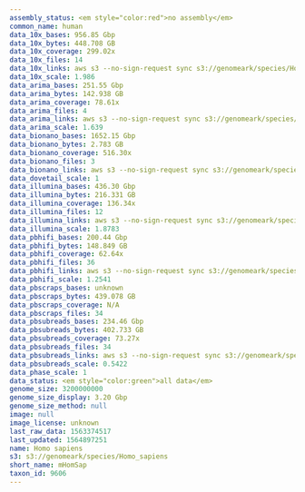 ```yaml
---
assembly_status: <em style="color:red">no assembly</em>
common_name: human
data_10x_bases: 956.85 Gbp
data_10x_bytes: 448.708 GB
data_10x_coverage: 299.02x
data_10x_files: 14
data_10x_links: aws s3 --no-sign-request sync s3://genomeark/species/Homo_sapiens/mHomSap2/genomic_data/10x/ .<br>aws s3 --no-sign-request sync s3://genomeark/species/Homo_sapiens/mHomSap1/genomic_data/10x/ .<br>aws s3 --no-sign-request sync s3://genomeark/species/Homo_sapiens/mHomSap3/genomic_data/10x/ .<br>
data_10x_scale: 1.986
data_arima_bases: 251.55 Gbp
data_arima_bytes: 142.938 GB
data_arima_coverage: 78.61x
data_arima_files: 4
data_arima_links: aws s3 --no-sign-request sync s3://genomeark/species/Homo_sapiens/mHomSap3/genomic_data/arima/ .<br>
data_arima_scale: 1.639
data_bionano_bases: 1652.15 Gbp
data_bionano_bytes: 2.783 GB
data_bionano_coverage: 516.30x
data_bionano_files: 3
data_bionano_links: aws s3 --no-sign-request sync s3://genomeark/species/Homo_sapiens/mHomSap2/genomic_data/bionano/ .<br>aws s3 --no-sign-request sync s3://genomeark/species/Homo_sapiens/mHomSap1/genomic_data/bionano/ .<br>aws s3 --no-sign-request sync s3://genomeark/species/Homo_sapiens/mHomSap3/genomic_data/bionano/ .<br>
data_dovetail_scale: 1
data_illumina_bases: 436.30 Gbp
data_illumina_bytes: 216.331 GB
data_illumina_coverage: 136.34x
data_illumina_files: 12
data_illumina_links: aws s3 --no-sign-request sync s3://genomeark/species/Homo_sapiens/mHomSap1/genomic_data/illumina/ .<br>aws s3 --no-sign-request sync s3://genomeark/species/Homo_sapiens/mHomSap2/genomic_data/illumina/ .<br>
data_illumina_scale: 1.8783
data_pbhifi_bases: 200.44 Gbp
data_pbhifi_bytes: 148.849 GB
data_pbhifi_coverage: 62.64x
data_pbhifi_files: 36
data_pbhifi_links: aws s3 --no-sign-request sync s3://genomeark/species/Homo_sapiens/mHomSap2/genomic_data/pacbio/ . --exclude "*scraps.bam*" --exclude "*subreads.bam*"<br>aws s3 --no-sign-request sync s3://genomeark/species/Homo_sapiens/mHomSap1/genomic_data/pacbio/ . --exclude "*scraps.bam*" --exclude "*subreads.bam*"<br>aws s3 --no-sign-request sync s3://genomeark/species/Homo_sapiens/mHomSap3/genomic_data/pacbio/ . --exclude "*scraps.bam*" --exclude "*subreads.bam*"<br>
data_pbhifi_scale: 1.2541
data_pbscraps_bases: unknown
data_pbscraps_bytes: 439.078 GB
data_pbscraps_coverage: N/A
data_pbscraps_files: 34
data_pbsubreads_bases: 234.46 Gbp
data_pbsubreads_bytes: 402.733 GB
data_pbsubreads_coverage: 73.27x
data_pbsubreads_files: 34
data_pbsubreads_links: aws s3 --no-sign-request sync s3://genomeark/species/Homo_sapiens/mHomSap3/genomic_data/pacbio/ . --exclude "*scraps.bam* --exclude "*ccs.bam*"<br>
data_pbsubreads_scale: 0.5422
data_phase_scale: 1
data_status: <em style="color:green">all data</em>
genome_size: 3200000000
genome_size_display: 3.20 Gbp
genome_size_method: null
image: null
image_license: unknown
last_raw_data: 1563374517
last_updated: 1564897251
name: Homo sapiens
s3: s3://genomeark/species/Homo_sapiens
short_name: mHomSap
taxon_id: 9606
---
```

